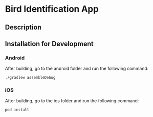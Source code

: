 # Bird Identification App

## Description

## Installation for Development

### Android

After building, go to the android folder and run the following command:

```bash
./gradlew assembleDebug
```

### iOS

After building, go to the ios folder and run the following command:

```bash
pod install
```
